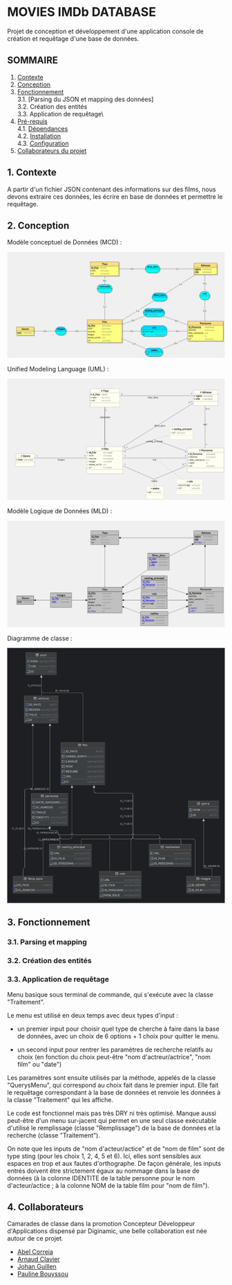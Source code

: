 # MOVIES IMDb DATABASE
Projet de conception et développement d'une application console de création et requêtage d'une base de données.

## SOMMAIRE
1. [Contexte](#contexte)
2. [Conception](#conception)
3. [Fonctionnement](#fonctionnement)\
    3.1. [Parsing du JSON et mapping des données]\
    3.2. Création des entités\
    3.3. Application de requêtage\
4. [Pré-requis](#pré-requis)\
    4.1. [Dépendances](#dépendances)\
    4.2. [Installation](#installation)\
    4.3. [Configuration](#configuration)
5. [Collaborateurs du projet](#collaborateurs)


## 1. Contexte
A partir d'un fichier JSON contenant des informations sur des films, nous devons extraire ces données, les écrire en base de données et permettre le requêtage.

## 2. Conception

Modèle conceptuel de Données (MCD) :

![MCD](Conception/MCD_database.jpg)

Unified Modeling Language (UML) :

![UML](Conception/UML_database.jpg)

Modèle Logique de Données (MLD) :

![MLD](Conception/MLD_database.jpg)

Diagramme de classe :

![Diagramme de classes](conception/diagramme_classe.png)

## 3. Fonctionnement
### 3.1. Parsing et mapping

### 3.2. Création des entités

### 3.3. Application de requêtage

Menu basique sous terminal de commande, qui s'exécute avec la classe "Traitement".

Le menu est utilisé en deux temps avec deux types d'input :

- un premier input pour choisir quel type de cherche à faire dans la base de données, avec un choix de 6 options + 1 choix pour quitter le menu.

- un second input pour rentrer les paramètres de recherche relatifs au choix (en fonction du choix peut-être "nom d'actreur/actrice", "nom film" ou "date")

Les paramètres sont ensuite utilisés par la méthode, appelés de la classe "QuerysMenu", qui correspond au choix fait dans le premier input. Elle fait le requêtage correspondant à la base de données et renvoie les données à la classe "Traitement" qui les affiche.


Le code est fonctionnel mais pas très DRY ni très optimisé.
Manque aussi peut-être d'un menu sur-jacent qui permet en une seul classe exécutable d'utilisé le remplissage (classe "Remplissage") de la base de données et la recherche (classe "Traitement").

On note que les inputs de "nom d'acteur/actice" et de "nom de film" sont de type sting (pour les choix 1, 2, 4, 5 et 6). Ici, elles sont sensibles aux espaces en trop et aux fautes d'orthographe. De façon générale, les inputs entrés doivent être strictement égaux au nommage dans la base de données (à la colonne IDENTITE de la table personne pour le nom d'acteur/actice ; à la colonne NOM de la table film pour "nom de film").


## 4. Collaborateurs
Camarades de classe dans la promotion Concepteur Développeur d'Applications dispensé par Diginamic, une belle collaboration est née autour de ce projet.

- [Abel Correia](#https://github.com/Erico-Labare)
- [Arnaud Clavier](#https://github.com/Arnaud-C18)
- [Johan Guillen](#https://github.com/sioupe)
- [Pauline Bouyssou](#https://github.com/popobg)
